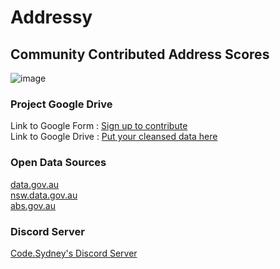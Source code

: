 # Addressy

## Community Contributed Address Scores

![image](https://github.com/codesydney/addressy/assets/7553347/5fc11db0-540b-4fd6-a71e-0f50e7abf0b7)

### Project Google Drive

Link to Google Form : [Sign up to contribute](https://forms.gle/jJNnjPKYG1325XWu7) <br/>
Link to Google Drive : [Put your cleansed data here](https://drive.google.com/drive/folders/1OQFaCaPXuv6fzZ1zDUxKnMBhQX23oxqD?usp=sharing) <br/>

### Open Data Sources

[data.gov.au](https://data.gov.au/home) <br/>
[nsw.data.gov.au](https://data.nsw.gov.au/) <br/>
[abs.gov.au](https://www.abs.gov.au/) <br/>

### Discord Server

[Code.Sydney's Discord Server](https://discord.gg/yHNKkvMN5e) <br/>
